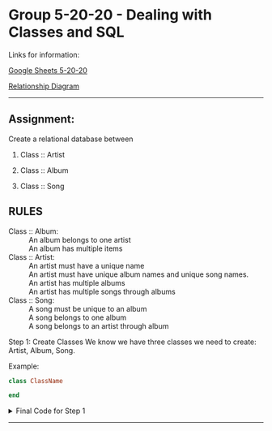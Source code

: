# Group 5-20-20 - Dealing with Classes and SQL

Links for information:

[Google Sheets 5-20-20](https://docs.google.com/spreadsheets/d/1RGOYBuG0Bu5QgQnuIgoaBYOLj2vm-I4ev9T_l9tXRng/edit?usp=sharing)

[Relationship Diagram](https://drive.google.com/file/d/1Tgu8KHpLVkpyrsYzIf382tGSlmfKa3jR/view?usp=sharing)

-----
## Assignment:

Create a relational database between

1. Class :: Artist

2. Class :: Album

3. Class :: Song

## RULES
<dl> 
<dt>Class :: Album: </dt>
    <dd>An album belongs to one artist</dd>
    <dd>An album has multiple items</dd>

<dt> Class :: Artist: </dt>
    <dd>An artist must have a unique name</dd>
    <dd>An artist must have unique album names and unique song names.</dd>
    <dd>An artist has multiple albums</dd>
    <dd>An artist has multiple songs through albums</dd>

<dt>Class :: Song: </dt>
    <dd>A song must be unique to an album</dd>
    <dd>A song belongs to one album</dd>
    <dd>A song belongs to an artist through album</dd>
</dl>  

Step 1: Create Classes
We know we have three classes we need to create: Artist, Album, Song.

Example:

```ruby
class ClassName

end
```

<Details>
<summary> Final Code for Step 1 </summary>

1. Artist:

For <sup>[1](#dir_han)</sup> *./lib/artist.rb*

```ruby
class Artist

end
```

2. Album:

For <sup>[1](#dir_han)</sup> *./lib/album.rb*

```ruby
class Album

end
```

3. Song:

For <sup>[1](#dir_han)</sup> *./lib/song.rb*

```ruby
class Song

end
```
</Details>

---
